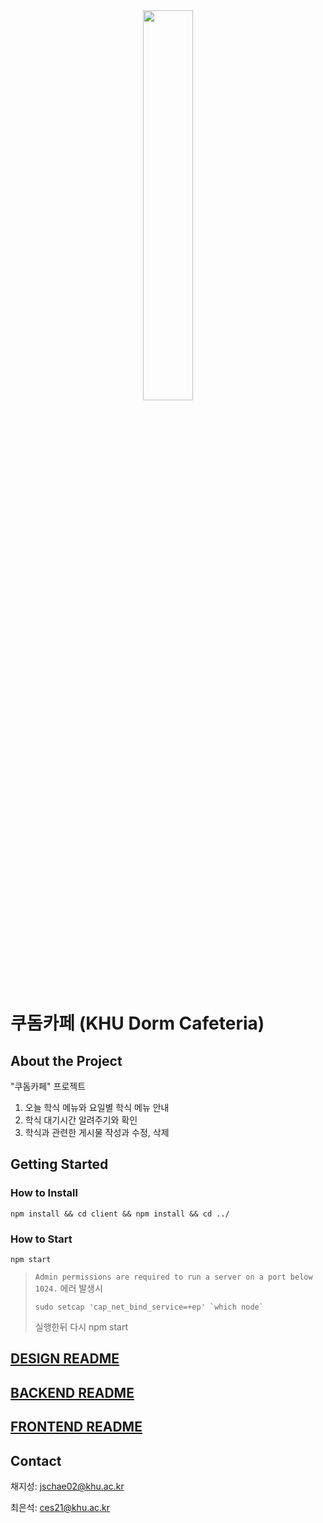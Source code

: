 
<div align="center"><img src="https://user-images.githubusercontent.com/61959836/204530992-9cb67993-8413-4c87-985d-9076d8bb130e.png" width="40%" height="40%"></div>

# 쿠돔카페 (KHU Dorm Cafeteria)

## About the Project
"쿠돔카페" 프로젝트
1. 오늘 학식 메뉴와 요일별 학식 메뉴 안내
2. 학식 대기시간 알려주기와 확인
3. 학식과 관련한 게시물 작성과 수정, 삭제

## Getting Started
### How to Install
```
npm install && cd client && npm install && cd ../
```
### How to Start
```
npm start
```
> ```Admin permissions are required to run a server on a port below 1024.``` 에러 발생시
> ```
> sudo setcap 'cap_net_bind_service=+ep' `which node`
> ```
> 실행한뒤 다시 npm start

## [DESIGN README](http://khuhub.khu.ac.kr/2021105655/ossw-project/tree/design)

## [BACKEND README](http://khuhub.khu.ac.kr/2021105655/ossw-project/tree/back)

## [FRONTEND README](http://khuhub.khu.ac.kr/2021105655/ossw-project/tree/front)

## Contact
채지성: jschae02@khu.ac.kr

최은석: ces21@khu.ac.kr

